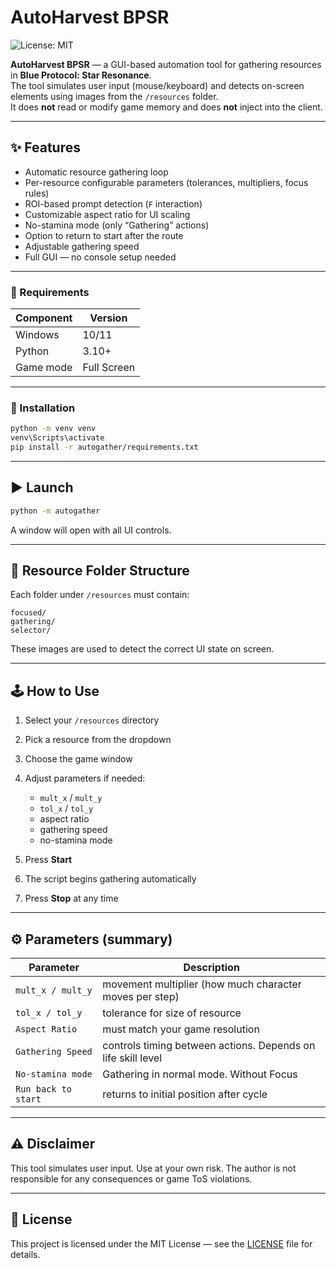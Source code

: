 # AutoHarvest BPSR
![License: MIT](https://img.shields.io/badge/License-MIT-blue.svg)

**AutoHarvest BPSR** — a GUI-based automation tool for gathering resources in **Blue Protocol: Star Resonance**.  
The tool simulates user input (mouse/keyboard) and detects on-screen elements using images from the `/resources`
folder.  
It does **not** read or modify game memory and does **not** inject into the client.

---

## ✨ Features

- Automatic resource gathering loop
- Per-resource configurable parameters (tolerances, multipliers, focus rules)
- ROI-based prompt detection (`F` interaction)
- Customizable aspect ratio for UI scaling
- No-stamina mode (only “Gathering” actions)
- Option to return to start after the route
- Adjustable gathering speed
- Full GUI — no console setup needed

---

### 📌 Requirements

| Component | Version     |
|-----------|-------------|
| Windows   | 10/11       |
| Python    | 3.10+       |
| Game mode | Full Screen |

---

### 🚀 Installation

```bash
python -m venv venv
venv\Scripts\activate
pip install -r autogather/requirements.txt
```

---

## ▶️ Launch

```bash
python -m autogather
```

A window will open with all UI controls.

---

## 🧩 Resource Folder Structure

Each folder under `/resources` must contain:

```
focused/
gathering/
selector/
```

These images are used to detect the correct UI state on screen.

---

## 🕹️ How to Use

1. Select your `/resources` directory
2. Pick a resource from the dropdown
3. Choose the game window
4. Adjust parameters if needed:

    * `mult_x` / `mult_y`
    * `tol_x` / `tol_y`
    * aspect ratio
    * gathering speed
    * no-stamina mode
5. Press **Start**
6. The script begins gathering automatically
7. Press **Stop** at any time

---

## ⚙️ Parameters (summary)

| Parameter           | Description                                                  |
|---------------------|--------------------------------------------------------------|
| `mult_x / mult_y`   | movement multiplier (how much character moves per step)      |
| `tol_x / tol_y`     | tolerance for size of resource                               |
| `Aspect Ratio`      | must match your game resolution                              |
| `Gathering Speed`   | controls timing between actions. Depends on life skill level |
| `No-stamina mode`   | Gathering in normal mode. Without Focus                      |
| `Run back to start` | returns to initial position after cycle                      |

---

## ⚠️ Disclaimer

This tool simulates user input.
Use at your own risk. The author is not responsible for any consequences or game ToS violations.

---

## 📄 License

This project is licensed under the MIT License — see the [LICENSE](./LICENSE) file for details.